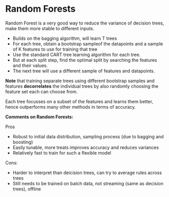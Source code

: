 # Random Forests

Random Forest is a very good way to reduce the variance of decision trees, make them more stable to different inputs.

* Builds on the bagging algorithm, will learn T trees
* For each tree, obtain a bootstrap sampleof the datapoints and a sample of K features to use for training that tree
* Use the standard CART tree learning algorithm for each tree.
* But at each split step, find the optimal split by searching the features and their values.
* The next tree will use a different sample of features and datapoints.

**Note** that training separate trees using different bootstrap samples and features **decorrelates** the individual trees by also randomly choosing the feature set each can choose from.

Each tree focusses on a subset of the features and learns them better, hence outperforms many other methods in terms of accuracy.

**Comments on Random Forests:**

Pros

* Robust to initial data distribution, sampling process \(due to bagging and boosting\)
* Easily tunable, more treats improves accuracy and reduces variances
* Relatively fast to train for such a flexible model

Cons:

* Harder to interpret than deicision trees, can try to average rules across trees
* Still needs to be trained on batch data, not streaming \(same as decision trees\), offline

